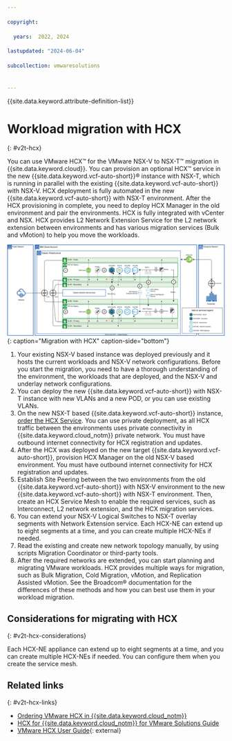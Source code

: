 ```yaml
---

copyright:

  years:  2022, 2024

lastupdated: "2024-06-04"

subcollection: vmwaresolutions


---
```


{{site.data.keyword.attribute-definition-list}}

# Workload migration with HCX
{: #v2t-hcx}



You can use VMware HCX™ for the VMware NSX-V to NSX-T™ migration in {{site.data.keyword.cloud}}. You can provision an optional HCX™ service in the new {{site.data.keyword.vcf-auto-short}}® instance with NSX-T, which is running in parallel with the existing {{site.data.keyword.vcf-auto-short}} with NSX-V. HCX deployment is fully automated in the new {{site.data.keyword.vcf-auto-short}} with NSX-T environment. After the HCX provisioning in complete, you need to deploy HCX Manager in the old environment and pair the environments. HCX is fully integrated with vCenter and NSX. HCX provides L2 Network Extension Service for the L2 network extension between environments and has various migration services (Bulk and vMotion) to help you move the workloads.

![Migration with HCX](../../images/v2t-diagrams-hcx.svg "HCX provides L2 Network Extension Service for doing the L2 network extension between the environments and various migration services (Bulk and vMotion) to help you move the workloads."){: caption="Migration with HCX" caption-side="bottom"}

1. Your existing NSX-V based instance was deployed previously and it hosts the current workloads and NSX-V network configurations. Before you start the migration, you need to have a thorough understanding of the environment, the workloads that are deployed, and the NSX-V and underlay network configurations.
2. You can deploy the new {{site.data.keyword.vcf-auto-short}} with NSX-T instance with new VLANs and a new POD, or you can use existing VLANs.
3. On the new NSX-T based {{site.data.keyword.vcf-auto-short}} instance, [order the HCX Service](/docs/vmwaresolutions?topic=vmwaresolutions-hcx_ordering). You can use private deployment, as all HCX traffic between the environments uses private connectivity in {{site.data.keyword.cloud_notm}} private network. You must have outbound internet connectivity for HCX registration and updates.
4. After the HCX was deployed on the new target {{site.data.keyword.vcf-auto-short}}, provision HCX Manager on the old NSX-V based environment. You must have outbound internet connectivity for HCX registration and updates.
5. Establish Site Peering between the two environments from the old {{site.data.keyword.vcf-auto-short}} with NSX-V environment to the new {{site.data.keyword.vcf-auto-short}} with NSX-T environment. Then, create an HCX Service Mesh to enable the required services, such as Interconnect, L2 network extension, and the HCX migration services.
6. You can extend your NSX-V Logical Switches to NSX-T overlay segments with Network Extension service. Each HCX-NE can extend up to eight segments at a time, and you can create multiple HCX-NEs if needed.
7. Read the existing and create new network topology manually, by using scripts Migration Coordinator or third-party tools.
8. After the required networks are extended, you can start planning and migrating VMware workloads. HCX provides multiple ways for migration, such as Bulk Migration, Cold Migration, vMotion, and Replication Assisted vMotion. See the Broadcom® documentation for the differences of these methods and how you can best use them in your workload migration.

## Considerations for migrating with HCX
{: #v2t-hcx-considerations}

Each HCX-NE appliance can extend up to eight segments at a time, and you can create multiple HCX-NEs if needed. You can configure them when you create the service mesh.

## Related links
{: #v2t-hcx-links}

* [Ordering VMware HCX in {{site.data.keyword.cloud_notm}}](/docs/vmwaresolutions?topic=vmwaresolutions-hcx_ordering)
* [HCX for {{site.data.keyword.cloud_notm}} for VMware Solutions Guide](/docs/vmwaresolutions?topic=vmwaresolutions-hcxclient-planning-prep-install)
* [VMware HCX User Guide](https://techdocs.broadcom.com/us/en/vmware-cis/hcx.html){: external}
